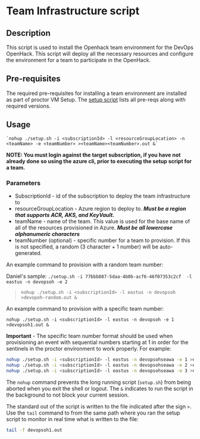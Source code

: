 # Team Infrastructure script

## Description

This script is used to install the Openhack team environment for the DevOps OpenHack.  This script will deploy all the necessary resources and configure the environment for a team to participate in the OpenHack.

## Pre-requisites

The required pre-requisites for installing a team environment are installed as part of proctor VM Setup.  The [setup script](https://raw.githubusercontent.com/Azure-Samples/openhack-devops-proctor/master/provision-vm/proctorVMSetup.sh) lists all pre-reqs along with required versions.

## Usage

    `nohup ./setup.sh -i <subscriptionId> -l <resourceGroupLocation> -n <teamName> -e <teamNumber> ><teamName><teamNumber>.out &`

**NOTE: You must login against the target subscription, if you have not already done so using the azure cli, prior to executing the setup script for a team.**

### Parameters

- SubscriptionId - id of the subscription to deploy the team infrastructure to
- resourceGroupLocation - Azure region to deploy to.  **_Must be a region that supports ACR, AKS, and KeyVault._**
- teamName - name of the team.  This value is used for the base name of all of the resources provisioned in Azure.  **_Must be all lowercase alphanumeric characters_**
- teamNumber (optional) - specific number for a team to provision.  If this is not specified, a random (3 character + 1 number) will be auto-generated.

An example command to provision with a random team number:

Daniel's sample: 
`./setup.sh -i 77bbb887-5daa-4b0b-acf6-46f07353c2cf  -l eastus -n devopsoh -e 2`

>`nohup ./setup.sh -i <subscriptionId> -l eastus -n devopsoh >devopoh-random.out &`

An example command to provision with a specific team number:

`nohup ./setup.sh -i <subscriptionId> -l eastus -n devopsoh -e 1 >devopsoh1.out &`

**Important** - The specific team number format should be used when provisioning an event with sequential numbers starting at 1 in order for the sentinels in the proctor environment to work properly. For example:

```bash
nohup ./setup.sh -i <subscriptionId> -l eastus -n devopsohseawa -e 1 >devopsohseawa1.out &
nohup ./setup.sh -i <subscriptionId> -l eastus -n devopsohseawa -e 2 >devopsohseawa2.out &
nohup ./setup.sh -i <subscriptionId> -l eastus -n devopsohseawa -e 3 >devopsohseawa3.out &
```

The `nohup` command prevents the long running script (`setup.sh`) from being aborted when you exit the shell or logout.
The `&` indicates to run the script in the background to not block your current session.

The standard out of the script is written to the file indicated after the sign `>`.
Use the `tail` command to from the same path where you ran the setup script to monitor in real time what is written to the file:

```bash
tail -f devopsoh1.out
```
